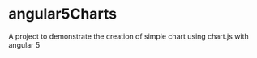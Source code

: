 # angular5Charts
A project to demonstrate the creation of simple chart using chart.js with angular 5
